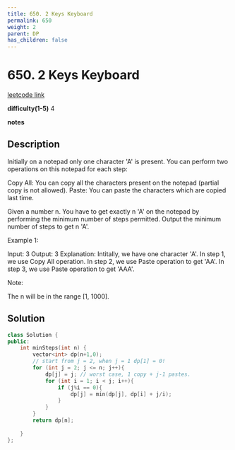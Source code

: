 ```yaml
---
title: 650. 2 Keys Keyboard
permalink: 650
weight: 2
parent: DP
has_children: false
---
```

# 650. 2 Keys Keyboard
[leetcode link](https://leetcode.com/problems/2-keys-keyboard/)

**difficulty(1-5)** 
4

**notes**   


## Description
Initially on a notepad only one character 'A' is present. You can perform two operations on this notepad for each step:

Copy All: You can copy all the characters present on the notepad (partial copy is not allowed).
Paste: You can paste the characters which are copied last time.
 

Given a number n. You have to get exactly n 'A' on the notepad by performing the minimum number of steps permitted. Output the minimum number of steps to get n 'A'.

Example 1:

Input: 3
Output: 3
Explanation:
Intitally, we have one character 'A'.
In step 1, we use Copy All operation.
In step 2, we use Paste operation to get 'AA'.
In step 3, we use Paste operation to get 'AAA'.
 

Note:

The n will be in the range [1, 1000].

## Solution
```c++
class Solution {
public:
    int minSteps(int n) {
        vector<int> dp(n+1,0);
        // start from j = 2, when j = 1 dp[1] = 0!
        for (int j = 2; j <= n; j++){
            dp[j] = j; // worst case, 1 copy + j-1 pastes.
            for (int i = 1; i < j; i++){
                if (j%i == 0){
                    dp[j] = min(dp[j], dp[i] + j/i);
                }
            }
        }
        return dp[n];
        
    }
};
```

<!-- 
Default label
{: .label }

Blue label
{: .label .label-blue }

Stable
{: .label .label-green }

New release
{: .label .label-purple }

Coming soon
{: .label .label-yellow }

Deprecated
{: .label .label-red } -->
